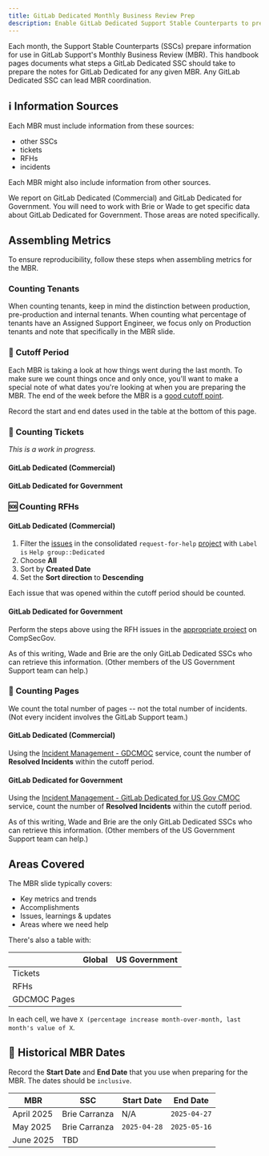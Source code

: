 ```yaml
---
title: GitLab Dedicated Monthly Business Review Prep
description: Enable GitLab Dedicated Support Stable Counterparts to prep for the Monthly Business Review in Support. 
---
```


Each month, the Support Stable Counterparts (SSCs) prepare information for use in GitLab Support's Monthly Business Review (MBR). This handbook pages documents what steps a GitLab Dedicated SSC should take to prepare the notes for GitLab Dedicated for any given MBR. Any GitLab Dedicated SSC can lead MBR coordination. 

## ℹ️ Information Sources

Each MBR must include information from these sources:

- other SSCs
- tickets 
- RFHs
- incidents

Each MBR might also include information from other sources.

We report on GitLab Dedicated (Commercial) and GitLab Dedicated for Government. You will need to work with Brie or Wade to get specific data about GitLab Dedicated for Government. Those areas are noted specifically.  

## Assembling Metrics

To ensure reproducibility, follow these steps when assembling metrics for the MBR.

### Counting Tenants

When counting tenants, keep in mind the distinction between production, pre-production and internal tenants. When counting what percentage of tenants have an Assigned Support Engineer, we focus only on Production tenants and note that specifically in the MBR slide.

### 📅 Cutoff Period

Each MBR is taking a look at how things went during the last month. To make sure we count things once and only once, you'll want to make a special note of what dates you're looking at when you are preparing the MBR. The end of the week before the MBR is a [good cutoff point](https://gitlab.com/gitlab-com/support/support-team-meta/-/issues/6738#note_2394065104).

Record the start and end dates used in the table at the bottom of this page.

### 🎫 Counting Tickets

_This is a work in progress._

#### GitLab Dedicated (Commercial)

#### GitLab Dedicated for Government

### 🆘 Counting RFHs

#### GitLab Dedicated (Commercial)

1. Filter the [issues](https://gitlab.com/gitlab-com/request-for-help/-/issues/?sort=created_date&state=opened&first_page_size=100) in the consolidated `request-for-help` [project](https://gitlab.com/gitlab-com/request-for-help) with `Label` `is` `Help group::Dedicated`
1. Choose **All**
1. Sort by **Created Date**
1. Set the **Sort direction** to **Descending**

Each issue that was opened within the cutoff period should be counted. 

#### GitLab Dedicated for Government

Perform the steps above using the RFH issues in the [appropriate project](https://compsecgov.gitlab-dedicated.us/gitlab-dedicated-us-public-sector/incident-management) on CompSecGov. 

As of this writing, Wade and Brie are the only GitLab Dedicated SSCs who can retrieve this information. (Other members of the US Government Support team can help.)

### 🚨 Counting Pages

We count the total number of pages -- not the total number of incidents. (Not every incident involves the GitLab Support team.)

#### GitLab Dedicated (Commercial)

Using the [Incident Management - GDCMOC](https://gitlab.pagerduty.com/service-directory/P8WVAI0) service, count the number of **Resolved Incidents** within the cutoff period.

#### GitLab Dedicated for Government

Using the [Incident Management - GitLab Dedicated for US Gov CMOC](https://gitlab.pagerduty.com/service-directory/PQRVHA8) service, count the number of **Resolved Incidents** within the cutoff period.

As of this writing, Wade and Brie are the only GitLab Dedicated SSCs who can retrieve this information. (Other members of the US Government Support team can help.)

## Areas Covered

The MBR slide typically covers:

- Key metrics and trends
- Accomplishments
- Issues, learnings & updates
- Areas where we need help

There's also a table with:

| | Global | US Government | 
|-|--------|---------------|
| Tickets | | | 
| RFHs | | | 
| GDCMOC Pages | | |

In each cell, we have `X (percentage increase month-over-month, last month's value of X`.

## 📜 Historical MBR Dates

Record the **Start Date** and **End Date** that you use when preparing for the MBR. The dates should be `inclusive`.

| MBR | SSC | Start Date | End Date |
| ------ | ------ | ------ | ------ |
| April 2025 | Brie Carranza |  N/A      | `2025-04-27` |
| May 2025 | Brie Carranza | `2025-04-28` | `2025-05-16` |
| June 2025 |TBD |   |  |
